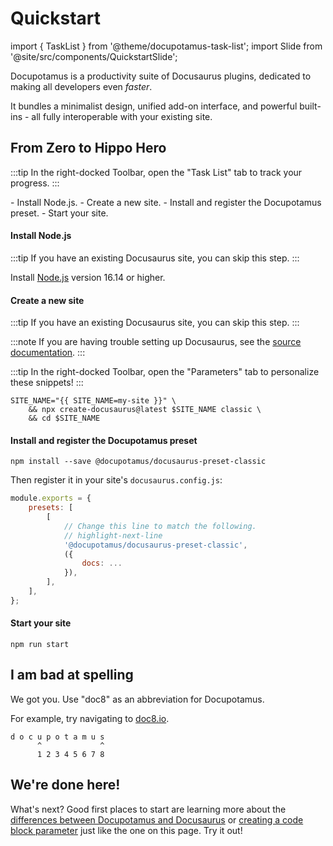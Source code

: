 # Quickstart

import { TaskList } from '@theme/docupotamus-task-list';
import Slide from '@site/src/components/QuickstartSlide';

Docupotamus is a productivity suite of Docusaurus plugins, dedicated to making
all developers even _faster_.

<Slide/>

It bundles a minimalist design, unified add-on interface, and powerful
built-ins - all fully interoperable with your existing site.

## From Zero to Hippo Hero

:::tip
In the right-docked Toolbar, open the "Task List" tab to track your progress.
:::

<TaskList>
- Install Node.js.
- Create a new site.
- Install and register the Docupotamus preset.
- Start your site.
</TaskList>

#### Install Node.js

:::tip
If you have an existing Docusaurus site, you can skip this step.
:::

Install [Node.js](https://nodejs.org/en/download/) version 16.14 or higher.

#### Create a new site

:::tip
If you have an existing Docusaurus site, you can skip this step.
:::

:::note
If you are having trouble setting up Docusaurus, see the
[source documentation](https://docusaurus.io/docs#fast-track).
:::

:::tip
In the right-docked Toolbar, open the "Parameters" tab to personalize these
snippets!
:::

```shell
SITE_NAME="{{ SITE_NAME=my-site }}" \
    && npx create-docusaurus@latest $SITE_NAME classic \
    && cd $SITE_NAME
```

#### Install and register the Docupotamus preset

```shell npm2yarn
npm install --save @docupotamus/docusaurus-preset-classic
```

Then register it in your site's `docusaurus.config.js`:

```js title="docusaurus.config.js"
module.exports = {
    presets: [
        [
            // Change this line to match the following.
            // highlight-next-line
            '@docupotamus/docusaurus-preset-classic',
            ({
                docs: ...
            }),
        ],
    ],
};
```

#### Start your site

```shell
npm run start
```

## I am bad at spelling

We got you. Use "doc8" as an abbreviation for Docupotamus.

For example, try navigating to [doc8.io](https://www.doc8.io).

```text title="Why the number 8?"
d o c u p o t a m u s
      ^             ^
      1 2 3 4 5 6 7 8
```

## We're done here!

What's next? Good first places to start are learning more about the [differences between Docupotamus and Docusaurus](./presets/preset-classic.md#docusaurus-differences)
or [creating a code block parameter](./themes/theme-codeblock-param#example-usage)
just like the one on this page. Try it out!
